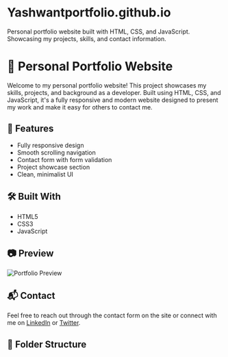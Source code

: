 # Yashwantportfolio.github.io
Personal portfolio website built with HTML, CSS, and JavaScript. Showcasing my projects, skills, and contact information.
# 💼 Personal Portfolio Website

Welcome to my personal portfolio website! This project showcases my skills, projects, and background as a developer. Built using HTML, CSS, and JavaScript, it's a fully responsive and modern website designed to present my work and make it easy for others to contact me.

## 🚀 Features

- Fully responsive design
- Smooth scrolling navigation
- Contact form with form validation
- Project showcase section
- Clean, minimalist UI

## 🛠️ Built With

- HTML5
- CSS3
- JavaScript

## 📷 Preview

![Portfolio Preview](screenshot.png) <!-- Replace with an actual screenshot if available -->

## 📬 Contact

Feel free to reach out through the contact form on the site or connect with me on [LinkedIn](https://linkedin.com) or [Twitter](https://twitter.com).

## 📁 Folder Structure


